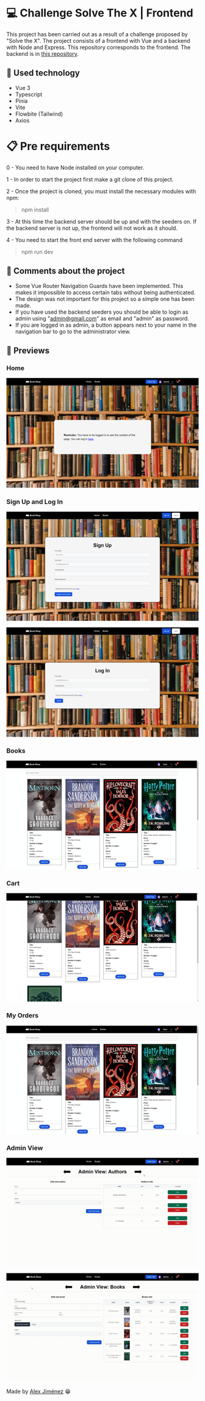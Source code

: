 # 💻 Challenge Solve The X | Frontend
This project has been carried out as a result of a challenge proposed by "Solve the X". The project consists of a frontend with Vue and a backend with Node and Express. This repository corresponds to the frontend. The backend is in [this repository](https://github.com/radikalex/challengeSolveTheX-backend).

## 🦾 Used technology 
- Vue 3
- Typescript
- Pinia
- Vite
- Flowbite (Tailwind)
- Axios

# 📋 Pre requirements

0 - You need to have Node installed on your computer.

1 - In order to start the project first make a git clone of this project.

2 - Once the project is cloned, you must install the necessary modules with npm:
> npm install

3 - At this time the backend server should be up and with the seeders on. 
If the backend server is not up, the frontend will not work as it should.

4 - You need to start the front end server with the following command
> npm run dev

## 📜 Comments about the project

- Some Vue Router Navigation Guards have been implemented. This makes it impossible to access certain tabs without being authenticated.
- The design was not important for this project so a simple one has been made.
- If you have used the backend seeders you should be able to login as admin using "admin@gmail.com" as email and "admin" as password.
- If you are logged in as admin, a button appears next to your name in the navigation bar to go to the administrator view.

## 👀 Previews

### Home

![image](/assets/preview-home.png)

### Sign Up and Log In

![image](/assets/preview-signup.png)

![image](/assets/preview-login.png)

### Books

![image](/assets/preview_books.gif)

### Cart

![image](/assets/preview_cart.gif)

### My Orders

![image](/assets/preview_books.gif)

### Admin View

![image](/assets/preview_author_admin.gif)

![image](/assets/preview_book_admin.gif)

Made by [Alex Jiménez](https://github.com/radikalex) 😁
